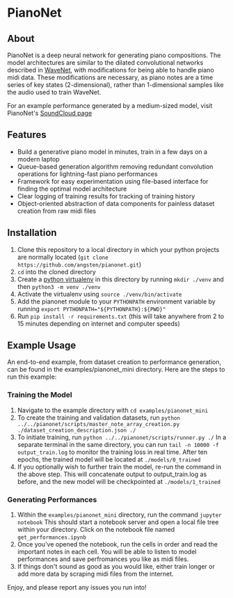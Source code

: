 # PianoNet
## About
PianoNet is a deep neural network for generating piano compositions. The model architectures are similar to the dilated convolutional networks described in [WaveNet](https://arxiv.org/abs/1609.03499), with modifications for being able to handle piano midi data. These modifications are necessary, as piano notes are a time series of key states (2-dimensional), rather than 1-dimensional samples like the audio used to train WaveNet.

For an example performance generated by a medium-sized model, visit PianoNet's [SoundCloud page](https://soundcloud.com/tom-angsten)

## Features
* Build a generative piano model in minutes, train in a few days on a modern laptop
* Queue-based generation algorithm removing redundant convolution operations for lightning-fast piano performances
* Framework for easy experimentation using file-based interface for finding the optimal model architecture
* Clear logging of training results for tracking of training history
* Object-oriented abstraction of data components for painless dataset creation from raw midi files

## Installation

1. Clone this repository to a local directory in which your python projects are normally located (`git clone https://github.com/angsten/pianonet.git`)
2. `cd` into the cloned directory
3. Create a [python virtualenv](https://docs.python.org/3/library/venv.html) in this directory by running `mkdir ./venv` and then `python3 -m venv ./venv`
4. Activate the virtualenv using `source ./venv/bin/activate`
5. Add the pianonet module to your `PYTHONPATH` environment variable by running `export PYTHONPATH="${PYTHONPATH}:${PWD}"`
6. Run `pip install -r requirements.txt` (this will take anywhere from 2 to 15 minutes depending on internet and computer speeds)

## Example Usage

An end-to-end example, from dataset creation to performance generation, can be found in the examples/pianonet_mini directory. Here are the steps to run this example:

### Training the Model

1. Navigate to the example directory with `cd examples/pianonet_mini`
2. To create the training and validation datasets, run `python ../../pianonet/scripts/master_note_array_creation.py ./dataset_creation_description.json ./`
3. To initiate training, run `python ../../pianonet/scripts/runner.py ./` In a separate terminal in the same directory, you can run `tail -n 10000 -f output_train.log` to monitor the training loss in real time. After ten epochs, the trained model will be located at `./models/0_trained`
4. If you optionally wish to further train the model, re-run the command in the above step. This will concatenate output to output_train.log as before, and the new model will be checkpointed at `./models/1_trained`

### Generating Performances

1. Within the `examples/pianonet_mini` directory, run the command `jupyter notebook` This should start a notebook server and open a local file tree within your directory. Click on the notebook file named `get_performances.ipynb`
2. Once you've opened the notebook, run the cells in order and read the important notes in each cell. You will be able to listen to model performances and save perfromances you like as midi files.
3. If things don't sound as good as you would like, either train longer or add more data by scraping midi files from the internet. 

Enjoy, and please report any issues you run into!
